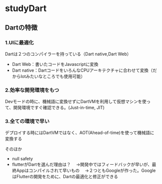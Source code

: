 # studyDart
## Dartの特徴

### 1.UIに最適化
Dartは２つのコンパイラーを持っている（Dart native,Dart Web）
- Dart Web：書いたコードをJavascriptに変換
- Dart native：DartコードをいろんなCPUアーキテクチャに合わせて変換（だからIotみたいなところでも使用可能）
### 2.効率な開発環境をもつ
Devモードの時に、機械語に変換せずにDartVMを利用して仮想マシンを使って、開発環境ですぐ確認できる。(Just-in-time, JIT)
### 3.全ての環境で早い
デプロイする時にはDartVMではなく、AOT(Ahead-of-time)を使って機械語に変換する

そのほか
- null safety
- flutterがDartを選んだ理由は？
　→開発中ではフィードバックが早いが、最終Appはコンパイルされて早いもの
　→２つともGoogleが作った。GoogleはFlutterの開発をために、Dartの最適化と修正ができる